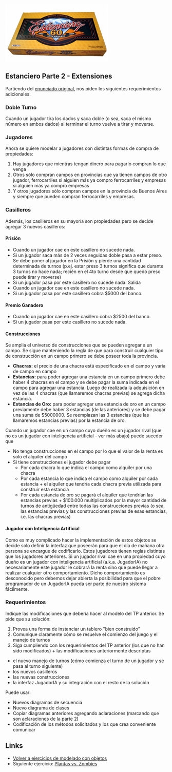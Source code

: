 
![estanciero](/images/estanciero2.png)

## Estanciero Parte 2 - Extensiones

Partiendo del [enunciado original](estanciero1.md), nos piden los siguientes requerimientos adicionales.

### Doble Turno

Cuando un jugador tira los dados y saca doble (o sea, saca el mismo número en ambos dados) al terminar el turno vuelve a tirar y moverse. 

### Jugadores

Ahora se quiere modelar a jugadores con distintas formas de compra de propiedades:

1. Hay jugadores que mientras tengan dinero para pagarlo compran lo que venga 
2. Otros sólo compran campos en provincias que ya tienen campos de otro jugador, ferrocarriles si alguien más ya compro ferrocarriles y empresas si alguien más ya compro empresas
3. Y otros jugadores sólo compran campos en la provincia de Buenos Aires y siempre que pueden compran ferrocarriles y empresas.

### Casilleros

Además, los casilleros en su mayoría son propiedades pero se decide agregar 3 nuevos casilleros: 

#### Prisión

- Cuando un jugador cae en este casillero no sucede nada. 
- Si un jugador saca más de 2 veces seguidas doble pasa a estar preso. Se debe poner al jugador en la Prisión y pierde una cantidad determinada de turnos (p.ej. estar preso 3 turnos significa que durante 3 turnos no hace nada; recién en el 4to turno desde que quedó preso puede tirar y moverse) 
- Si un jugador pasa por este casillero no sucede nada. 
Salida 
- Cuando un jugador cae en este casillero no sucede nada. 
- Si un jugador pasa por este casillero cobra $5000 del banco. 

#### Premio Ganadero

- Cuando un jugador cae en este casillero cobra $2500 del banco. 
- Si un jugador pasa por este casillero no sucede nada. 

#### Construcciones 

Se amplia el universo de construcciones que se pueden agregar a un campo. Se sigue manteniendo la regla de que para construir cualquier tipo de construcción en un campo primero se debe poseer toda la provincia. 

- **Chacras:** el precio de una chacra está especificado en el campo y varia de campo en campo 
- **Estancias:** para poder agregar una estancia en un campo primero debe haber 4 chacras en el campo y se debe pagar la suma indicada en el campo para agregar una estancia. Luego de realizada la adquisición en vez de las 4 chacras (que llamaremos chacras previas) se agrega dicha estancia. 
- **Estancias de Oro:** para poder agregar una estancia de oro en un campo previamente debe haber 3 estancias (de las anteriores) y se debe pagar una suma de $5000000. Se reemplazan las 3 estancias (que las llamaremos estancias previas) por la estancia de oro. 

Cuando un jugador cae en un campo cuyo dueño es un jugador rival (que no es un jugador con inteligencia artificial - ver más abajo) puede suceder que 

- No tenga construcciones en el campo por lo que el valor de la renta es solo el alquiler del campo 
- Si tiene construcciones el jugador debe pagar
  - Por cada chacra lo que indica el campo como alquiler por una chacra
  - Por cada estancia lo que indica el campo como alquiler por cada estancia + el alquiler que tendría cada chacra previa utilizada para construir esta estancia
  - Por cada estancia de oro se pagará el alquiler que tendrían las estancias previas + $100.000 multiplicados por la mayor cantidad de turnos de antigüedad entre todas las construcciones previas (o sea, las estancias previas y las construcciones previas de esas estancias, i.e. las chacras previas) 

#### Jugador con Inteligencia Artificial 

Como es muy complicado hacer la implementación de estos objetos se decide solo definir la interfaz que poseerán para que el día de mañana otra persona se encargue de codificarlo. Estos jugadores tienen reglas distintas que los jugadores anteriores. Si un jugador rival cae en una propiedad cuyo dueño es un jugador con inteligencia artificial (a.k.a. JugadorIA) no necesariamente este jugador le cobrará la renta sino que puede llegar a realizar cualquier otro comportamiento. Dicho comportamiento es desconocido pero debemos dejar abierta la posibilidad para que el pobre programador de un JugadorIA pueda ser parte de nuestro sistema fácilmente.

### Requerimientos

Indique las modificaciones que debería hacer al modelo del TP anterior. Se pide que su solución: 

1. Provea una forma de instanciar un tablero "bien construido"
2. Comunique claramente cómo se resuelve el comienzo del juego y el manejo de turnos
3. Siga cumpliendo con los requerimientos del TP anterior (los que no han sido modificados) + las modificaciones anteriormente descriptas 

- el nuevo manejo de turnos (cómo comienza el turno de un jugador y se pasa al turno siguiente) 
- los nuevos casilleros 
- las nuevas construcciones 
- la interfaz JugadorIA y su integración con el resto de la solución 

Puede usar: 
- Nuevos diagramas de secuencia 
- Nuevo diagrama de clases 
- Copiar diagramas anteriores agregando aclaraciones (marcando que son aclaraciones de la parte 2) 
- Codificación de los métodos solicitados y los que crea conveniente comunicar 

## Links

- [Volver a ejercicios de modelado con objetos](index.md)
- Siguiente ejercicio: [Plantas vs. Zombies](plantasVsZombies.md)
